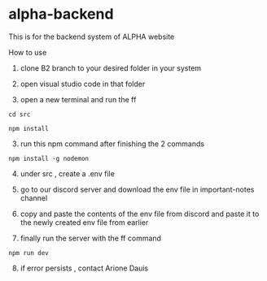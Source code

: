 # alpha-backend
This is for the backend system of ALPHA website

How to use

1. clone B2 branch to your desired folder in your system

2. open visual studio code in that folder

3. open a new terminal and run the ff

```
cd src
```

```
npm install
```
3. run this npm command after finishing the 2 commands
```
npm install -g nodemon
```
4. under src , create a .env file

5. go to our discord server and download the env file in important-notes channel

6. copy and paste the contents of the env file from discord and paste it to the newly created env file from earlier

7. finally run the server with the ff command
```
npm run dev
```
8. if error persists , contact Arione Dauis